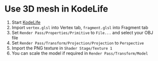 # Use 3D mesh in KodeLife

1. Start [KodeLife](https://hexler.net/products/kodelife)
2. Import `vertex.glsl` into Vertex tab, `fragment.glsl` into Fragment tab
3. Set `Render Pass/Properties/Primitive` to `File...` and select your OBJ file
4. Set `Render Pass/Transform/Projection/Projection` to `Perspective`
5. Import the PNG texture in `Shader Stage/Texture 1`
6. You can scale the model if required in `Render Pass/Transform/Model`
